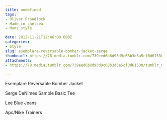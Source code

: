 ```yaml
---
title: undefined
tags:
- Oliver Proudlock
- Made in chelsea
- Mens style

date: 2012-11-21T12:46:00.000Z
categories:
- Style
slug: esemplare-reversable-bomber-jacket-serge
thumbnail: https://78.media.tumblr.com/739eed6b8d93d9c68b3d3a5cf0d61530/tumblr_mdu8swibeK1rhrm24o1_r1_540.jpg
attachments:
- https://78.media.tumblr.com/739eed6b8d93d9c68b3d3a5cf0d61530/tumblr_mdu8swibeK1rhrm24o1_r1_1280.jpg

---
```


Esemplare Reversable Bomber Jacket 

  Serge DeNimes Sample Basic Tee 

  Lee Blue Jeans  

  Apc/Nike Trainers
